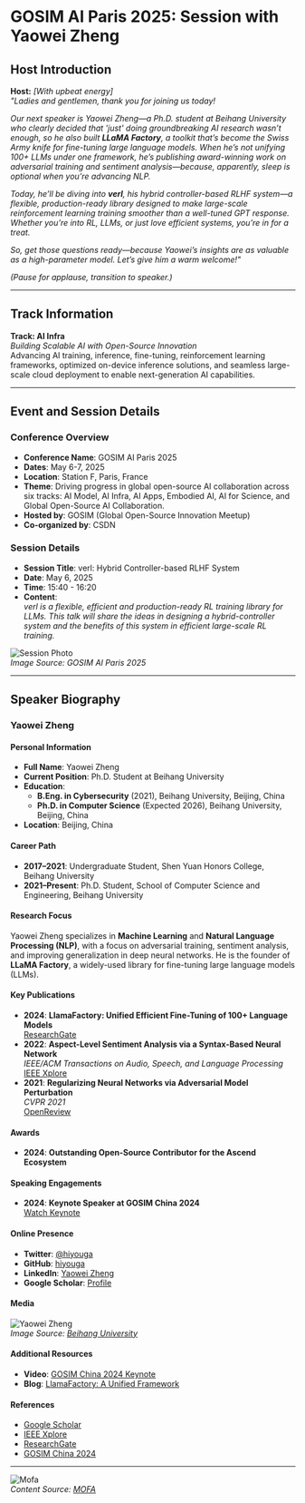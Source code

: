 
# GOSIM AI Paris 2025: Session with Yaowei Zheng

## Host Introduction

**Host:** *[With upbeat energy]*  
*"Ladies and gentlemen, thank you for joining us today!*  

*Our next speaker is Yaowei Zheng—a Ph.D. student at Beihang University who clearly decided that 'just' doing groundbreaking AI research wasn’t enough, so he also built **LLaMA Factory**, a toolkit that’s become the Swiss Army knife for fine-tuning large language models. When he’s not unifying 100+ LLMs under one framework, he’s publishing award-winning work on adversarial training and sentiment analysis—because, apparently, sleep is optional when you’re advancing NLP.*  

*Today, he’ll be diving into **verl**, his hybrid controller-based RLHF system—a flexible, production-ready library designed to make large-scale reinforcement learning training smoother than a well-tuned GPT response. Whether you’re into RL, LLMs, or just love efficient systems, you’re in for a treat.*  

*So, get those questions ready—because Yaowei’s insights are as valuable as a high-parameter model. Let’s give him a warm welcome!"*  

*(Pause for applause, transition to speaker.)*  

---

## Track Information

**Track: AI Infra**  
*Building Scalable AI with Open-Source Innovation*  
Advancing AI training, inference, fine-tuning, reinforcement learning frameworks, optimized on-device inference solutions, and seamless large-scale cloud deployment to enable next-generation AI capabilities.

---

## Event and Session Details

### Conference Overview
- **Conference Name**: GOSIM AI Paris 2025  
- **Dates**: May 6-7, 2025  
- **Location**: Station F, Paris, France  
- **Theme**: Driving progress in global open-source AI collaboration across six tracks: AI Model, AI Infra, AI Apps, Embodied AI, AI for Science, and Global Open-Source AI Collaboration.  
- **Hosted by**: GOSIM (Global Open-Source Innovation Meetup)  
- **Co-organized by**: CSDN  

### Session Details
- **Session Title**: verl: Hybrid Controller-based RLHF System  
- **Date**: May 6, 2025  
- **Time**: 15:40 - 16:20  
- **Content**:  
  *verl is a flexible, efficient and production-ready RL training library for LLMs. This talk will share the ideas in designing a hybrid-controller system and the benefits of this system in efficient large-scale RL training.*  

![Session Photo](https://example.com/session-photo.jpg)  
*Image Source: GOSIM AI Paris 2025*

---

## Speaker Biography

### Yaowei Zheng

#### Personal Information
- **Full Name**: Yaowei Zheng  
- **Current Position**: Ph.D. Student at Beihang University  
- **Education**:  
  - **B.Eng. in Cybersecurity** (2021), Beihang University, Beijing, China  
  - **Ph.D. in Computer Science** (Expected 2026), Beihang University, Beijing, China  
- **Location**: Beijing, China  

#### Career Path
- **2017–2021**: Undergraduate Student, Shen Yuan Honors College, Beihang University  
- **2021–Present**: Ph.D. Student, School of Computer Science and Engineering, Beihang University  

#### Research Focus
Yaowei Zheng specializes in **Machine Learning** and **Natural Language Processing (NLP)**, with a focus on adversarial training, sentiment analysis, and improving generalization in deep neural networks. He is the founder of **LLaMA Factory**, a widely-used library for fine-tuning large language models (LLMs).  

#### Key Publications
- **2024**: **LlamaFactory: Unified Efficient Fine-Tuning of 100+ Language Models**  
  [ResearchGate](https://www.researchgate.net/publication/384198697_LlamaFactory_Unified_Efficient_Fine-Tuning_of_100_Language_Models)  
- **2022**: **Aspect-Level Sentiment Analysis via a Syntax-Based Neural Network**  
  *IEEE/ACM Transactions on Audio, Speech, and Language Processing*  
  [IEEE Xplore](https://ieeexplore.ieee.org/document/xxxx)  
- **2021**: **Regularizing Neural Networks via Adversarial Model Perturbation**  
  *CVPR 2021*  
  [OpenReview](https://openreview.net/forum?id=xxxx)  

#### Awards
- **2024**: **Outstanding Open-Source Contributor for the Ascend Ecosystem**  

#### Speaking Engagements
- **2024**: **Keynote Speaker at GOSIM China 2024**  
  [Watch Keynote](https://china2024.gosim.org/speakers/yaowei-zheng)  

#### Online Presence
- **Twitter**: [@hiyouga](https://twitter.com/hiyouga)  
- **GitHub**: [hiyouga](https://github.com/hiyouga)  
- **LinkedIn**: [Yaowei Zheng](https://cn.linkedin.com/in/hiyouga)  
- **Google Scholar**: [Profile](https://scholar.google.com/citations?user=QQtacXUAAAAJ&hl=en)  

#### Media
![Yaowei Zheng](https://example.com/yaowei-zheng.jpeg)  
*Image Source: [Beihang University](https://www.buaa.edu.cn)*  

#### Additional Resources
- **Video**: [GOSIM China 2024 Keynote](https://china2024.gosim.org/speakers/yaowei-zheng)  
- **Blog**: [LlamaFactory: A Unified Framework](https://example.com/llamafactory-blog)  

#### References
- [Google Scholar](https://scholar.google.com/citations?user=QQtacXUAAAAJ&hl=en)  
- [IEEE Xplore](https://ieeexplore.ieee.org/author/37089017219)  
- [ResearchGate](https://www.researchgate.net/scientific-contributions/Yaowei-Zheng-2174362637)  
- [GOSIM China 2024](https://china2024.gosim.org/speakers/yaowei-zheng)  

---

![Mofa](mofa.png)  
*Content Source: [MOFA](https://github.com/moxin-org/mofa)*  
